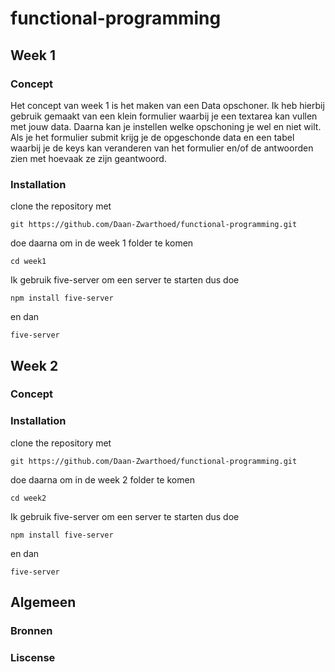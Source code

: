# functional-programming

## Week 1

### Concept

Het concept van week 1 is het maken van een Data opschoner. Ik heb hierbij gebruik gemaakt van een klein formulier waarbij je een textarea kan vullen met jouw data. Daarna kan je instellen welke opschoning je wel en niet wilt. Als je het formulier submit krijg je de opgeschonde data en een tabel waarbij je de keys kan veranderen van het formulier en/of de antwoorden zien met hoevaak ze zijn geantwoord. 

### Installation

clone the repository met 
```
git https://github.com/Daan-Zwarthoed/functional-programming.git
```

doe daarna om in de week 1 folder te komen

```
cd week1 
```

Ik gebruik five-server om een server te starten dus doe

```
npm install five-server
```
en dan 

```
five-server
```

## Week 2

### Concept

### Installation


clone the repository met 
```
git https://github.com/Daan-Zwarthoed/functional-programming.git
```

doe daarna om in de week 2 folder te komen

```
cd week2
```

Ik gebruik five-server om een server te starten dus doe

```
npm install five-server
```
en dan 

```
five-server
```

## Algemeen

### Bronnen

### Liscense
